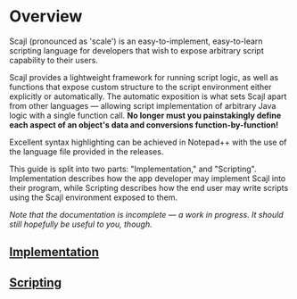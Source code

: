 # Overview
Scajl (pronounced as 'scale') is an easy-to-implement, easy-to-learn scripting language for developers that wish to expose arbitrary script capability to their users.

Scajl provides a lightweight framework for running script logic, as well as functions that expose custom structure to the script environment either explicitly or automatically. The automatic exposition is what sets Scajl apart from other languages — allowing script implementation of arbitrary Java logic with a single function call. **No longer must you painstakingly define each aspect of an object's data and conversions function-by-function!**

Excellent syntax highlighting can be achieved in Notepad++ with the use of the language file provided in the releases.


This guide is split into two parts: "Implementation," and "Scripting". Implementation describes how the app developer may implement Scajl into their program, while Scripting describes how the end user may write scripts using the Scajl environment exposed to them.

*Note that the documentation is incomplete — a work in progress. It should still hopefully be useful to you, though.*

## [Implementation](docs/Implementation.md)
## [Scripting](docs/Scripting.md)
